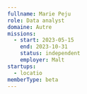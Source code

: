 ```yaml
---
fullname: Marie Peju
role: Data analyst
domaine: Autre
missions:
  - start: 2023-05-15
    end: 2023-10-31
    status: independent
    employer: Malt
startups:
  - locatio
memberType: beta
---
```


